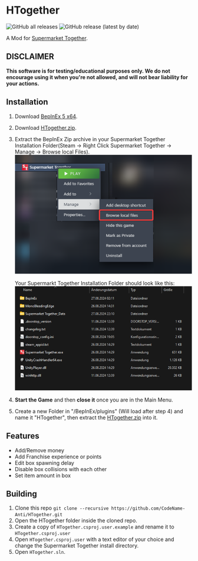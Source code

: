 
# HTogether
![GitHub all releases](https://img.shields.io/github/downloads/CodeName-Anti/HTogether/total?color=%23FF8C00&style=flat-square)
![GitHub release (latest by date)](https://img.shields.io/github/v/release/CodeName-Anti/HTogether?style=flat-square)

A Mod for [Supermarket Together](https://store.steampowered.com/app/2709570/Supermarket_Together/).

## **DISCLAIMER**
**This software is for testing/educational purposes only. We do not encourage using it when you're not allowed, and will not bear liability for your actions.**

## Installation
1. Download [BepInEx 5 x64](https://github.com/BepInEx/BepInEx/releases/download/v5.4.23.2/BepInEx_win_x64_5.4.23.2.zip).
2. Download [HTogether.zip](https://github.com/CodeName-Anti/HTogether/releases/latest/download/HTogether.zip).
3. Extract the BepInEx Zip archive in your Supermarket Together Installation Folder(Steam -> Right Click Supermarket Together -> Manage -> Browse local Files).  
![Steam_Manage_Screenshot.png](images/Steam_Manage_Screenshot.png)
      
    Your Supermarkt Together Installation Folder should look like this:
    ![SMT_Root_Screenshot.png](images/SMT_Root_Screenshot.png)

4. **Start the Game** and then **close it** once you are in the Main Menu.
5. Create a new Folder in "/BepInEx/plugins" (Will load after step 4) and name it "HTogether", then extract the [HTogether.zip](https://github.com/CodeName-Anti/HTogether/releases/latest/download/HTogether.zip) into it.

## Features

- Add/Remove money
- Add Franchise experience or points
- Edit box spawning delay
- Disable box collisions with each other
- Set item amount in box

## Building
1. Clone this repo `git clone --recursive https://github.com/CodeName-Anti/HTogether.git`
2. Open the HTogether folder inside the cloned repo.
3. Create a copy of `HTogether.csproj.user.example` and rename it to `HTogether.csproj.user`
4. Open `HTogether.csproj.user` with a text editor of your choice and change the Supermarket Together install directory.
4. Open `HTogether.sln`.

